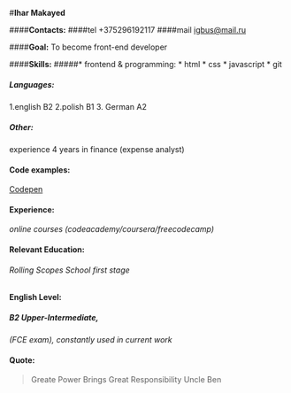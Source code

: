 #**Ihar Makayed**

####**Contacts:**
####tel +375296192117
####mail igbus@mail.ru

####**Goal:**
To become front-end developer

####**Skills:**
#####* frontend & programming: 
	* html
	* css
	* javascript
	* git

##### Languages: 
1.english B2 
2.polish B1
3. German A2

##### Other: 
experience 4 years in finance (expense analyst)

#### **Code examples:**
[Codepen](https://codepen.io/ihmccd/pens/public/)

#### **Experience:**
*online courses (codeacademy/coursera/freecodecamp)*

#### **Relevant Education:**
###### Rolling Scopes School first stage

#### **English Level:**
##### B2 Upper-Intermediate,
*(FCE exam), constantly used in current work*  

#### **Quote:**
>Greate Power Brings Great Responsibility
>								Uncle Ben 